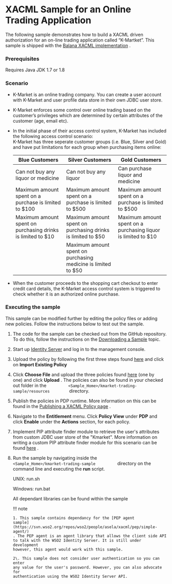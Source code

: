 # XACML Sample for an Online Trading Application

The following sample demonstrates how to build a XACML driven
authorization for an on-line trading application called “K-Martket”.
This sample is shipped with the [Balana XACML
implementation](https://svn.wso2.org/repos/wso2/trunk/commons/balana) .

### Prerequisites

Requires Java JDK 1.7 or 1.8

### Scenario

-   K-Market is an online trading company. You can create a user account
    with K-Market and user profile data store in their own JDBC user
    store.
-   K-Market enforces some control over online trading based on the
    customer’s privileges which are determined by certain attributes of
    the customer (age, email etc).
-   In the initial phase of their access control system, K-Market has
    included the following access control scenario:  
    K-Market has three seperate customer groups (i.e. Blue, Silver and
    Gold) and have put limitations for each group when purchasing items
    online:  
      

    <table>
    <thead>
    <tr class="header">
    <th>Blue Customers</th>
    <th>Silver Customers</th>
    <th>Gold Customers</th>
    </tr>
    </thead>
    <tbody>
    <tr class="odd">
    <td>Can not buy any liquor or medicine</td>
    <td>Can not buy any liquor</td>
    <td>Can purchase liquor and medicine</td>
    </tr>
    <tr class="even">
    <td>Maximum amount spent on a purchase is limited to $100</td>
    <td>Maximum amount spent on a purchase is limited to $500</td>
    <td>Maximum amount spent on a purchase is limited to $500</td>
    </tr>
    <tr class="odd">
    <td>Maximum amount spent on purchasing drinks is limited to $10</td>
    <td>Maximum amount spent on purchasing drinks is limited to $50</td>
    <td>Maximum amount spent on a purchasing liquor is limited to $10</td>
    </tr>
    <tr class="even">
    <td><br />
    </td>
    <td>Maximum amount spent on purchasing medicine is limited to $50</td>
    <td><br />
    </td>
    </tr>
    </tbody>
    </table>

-   When the customer proceeds to the shopping cart checkout to enter
    credit card details, the K-Market access control system is triggered
    to check whether it is an authorized online purchase.

### Executing the sample

This sample can be modified further by editing the policy files or
adding new policies. Follow the instructions below to test out the
sample.

1.  The code for the sample can be checked out from the GitHub
    repository. To do this, follow the instructions on the [Downloading
    a Sample](_Downloading_a_Sample_) topic.

2.  Start up [Identity Server](_Running_the_Product_) and log in to the
    management console.
3.  Upload the policy by following the first three steps found
    [here](https://docs.wso2.com/display/IS510/Creating+a+XACML+Policy)
    and click on **Import Existing Policy**
4.  Click **Choose File** and upload the three policies found
    [here](https://svn.wso2.org/repos/wso2/people/asela/xacml/sample/kmarket/resources/)
    (one by one) and click **Upload** . The policies can also be found
    in your checked out folder in the
    `          <Sample_Home>/kmarket-trading-sample/resources         `
    directory.
5.  Publish the policies in PDP runtime. More information on this can be
    found in the [Publishing a XACML Policy
    page](_Publishing_a_XACML_Policy_) .
6.  Navigate to the **Entitlement** menu. Click **Policy View** under
    **PDP** and click **Enable** under the **Actions** section, for each
    policy.
7.  Implement PIP attribute finder module to retrieve the user's
    attributes from custom JDBC user store of the "Kmarket". More
    information on writing a custom PIP attribute finder module for this
    scenario can be found [here](_Writing_a_Custom_Policy_Info_Point_) .
8.  Run the sample by navigating inside the
    `           <Sample_Home>/kmarket-trading-sample          `
    directory on the command line and executing the **run** script.

    UNIX: run.sh

    Windows: run.bat

    All dependant libraries can be found within the sample

    !!! note
    
        1. This sample contains dependancy for the [PEP agent
        sample](https://svn.wso2.org/repos/wso2/people/asela/xacml/pep/simple-agent/)
        . The PEP agent is an agent library that allows the client side API
        to talk with the WSO2 Identity Server. It is still under development
        however, this agent would work with this sample.
    
        2\. This sample does not consider user authentication so you can enter
        any value for the user's password. However, you can also advocate for
        authentication using the WSO2 Identity Server API.
    
